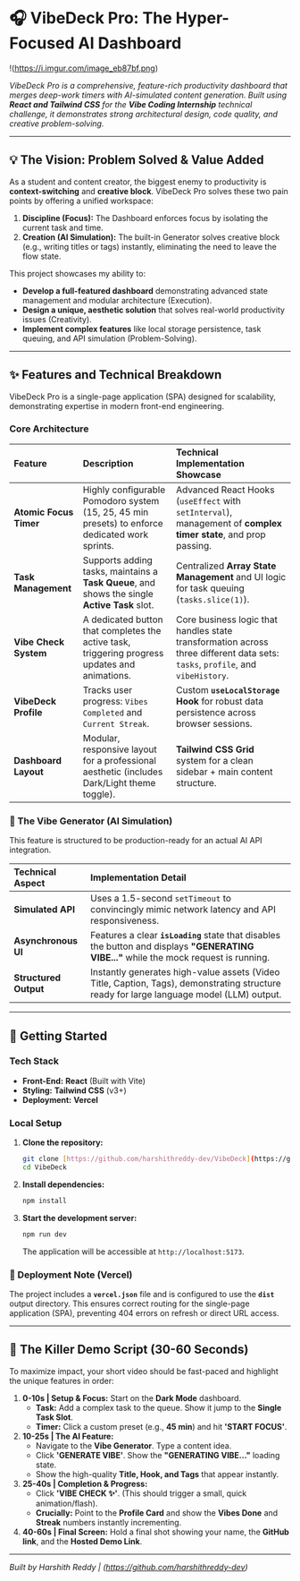 # 🎧 VibeDeck Pro: The Hyper-Focused AI Dashboard

!(https://i.imgur.com/image_eb87bf.png)

*VibeDeck Pro is a comprehensive, feature-rich productivity dashboard that merges deep-work timers with AI-simulated content generation. Built using **React and Tailwind CSS** for the **Vibe Coding Internship** technical challenge, it demonstrates strong architectural design, code quality, and creative problem-solving.*

---

## 💡 The Vision: Problem Solved & Value Added

As a student and content creator, the biggest enemy to productivity is **context-switching** and **creative block**. VibeDeck Pro solves these two pain points by offering a unified workspace:

1.  **Discipline (Focus):** The Dashboard enforces focus by isolating the current task and time.
2.  **Creation (AI Simulation):** The built-in Generator solves creative block (e.g., writing titles or tags) instantly, eliminating the need to leave the flow state.

This project showcases my ability to:
* **Develop a full-featured dashboard** demonstrating advanced state management and modular architecture (Execution).
* **Design a unique, aesthetic solution** that solves real-world productivity issues (Creativity).
* **Implement complex features** like local storage persistence, task queuing, and API simulation (Problem-Solving).

---

## ✨ Features and Technical Breakdown

VibeDeck Pro is a single-page application (SPA) designed for scalability, demonstrating expertise in modern front-end engineering.

### Core Architecture

| Feature | Description | Technical Implementation Showcase |
| :--- | :--- | :--- |
| **Atomic Focus Timer** | Highly configurable Pomodoro system (15, 25, 45 min presets) to enforce dedicated work sprints. | Advanced React Hooks (`useEffect` with `setInterval`), management of **complex timer state**, and prop passing. |
| **Task Management** | Supports adding tasks, maintains a **Task Queue**, and shows the single **Active Task** slot. | Centralized **Array State Management** and UI logic for task queuing (`tasks.slice(1)`). |
| **Vibe Check System** | A dedicated button that completes the active task, triggering progress updates and animations. | Core business logic that handles state transformation across three different data sets: `tasks`, `profile`, and `vibeHistory`. |
| **VibeDeck Profile** | Tracks user progress: `Vibes Completed` and `Current Streak`. | Custom **`useLocalStorage` Hook** for robust data persistence across browser sessions. |
| **Dashboard Layout** | Modular, responsive layout for a professional aesthetic (includes Dark/Light theme toggle). | **Tailwind CSS Grid** system for a clean sidebar + main content structure. |

### 🧠 The Vibe Generator (AI Simulation)

This feature is structured to be production-ready for an actual AI API integration.

| Technical Aspect | Implementation Detail |
| :--- | :--- |
| **Simulated API** | Uses a 1.5-second `setTimeout` to convincingly mimic network latency and API responsiveness. |
| **Asynchronous UI** | Features a clear **`isLoading`** state that disables the button and displays **"GENERATING VIBE..."** while the mock request is running. |
| **Structured Output**| Instantly generates high-value assets (Video Title, Caption, Tags), demonstrating structure ready for large language model (LLM) output. |

---

## 🚀 Getting Started

### Tech Stack

* **Front-End:** **React** (Built with Vite)
* **Styling:** **Tailwind CSS** (v3+)
* **Deployment:** **Vercel**

### Local Setup

1.  **Clone the repository:**
    ```bash
    git clone [https://github.com/harshithreddy-dev/VibeDeck](https://github.com/harshithreddy-dev/VibeDeck)
    cd VibeDeck
    ```
2.  **Install dependencies:**
    ```bash
    npm install
    ```
3.  **Start the development server:**
    ```bash
    npm run dev
    ```
    The application will be accessible at `http://localhost:5173`.

### 🔗 Deployment Note (Vercel)

The project includes a **`vercel.json`** file and is configured to use the **`dist`** output directory. This ensures correct routing for the single-page application (SPA), preventing 404 errors on refresh or direct URL access.

---

## 🎥 The Killer Demo Script (30-60 Seconds)

To maximize impact, your short video should be fast-paced and highlight the unique features in order:

1.  **0-10s | Setup & Focus:** Start on the **Dark Mode** dashboard.
    * **Task:** Add a complex task to the queue. Show it jump to the **Single Task Slot**.
    * **Timer:** Click a custom preset (e.g., **45 min**) and hit **'START FOCUS'**.
2.  **10-25s | The AI Feature:**
    * Navigate to the **Vibe Generator**. Type a content idea.
    * Click **'GENERATE VIBE'**. Show the **"GENERATING VIBE..."** loading state.
    * Show the high-quality **Title, Hook, and Tags** that appear instantly.
3.  **25-40s | Completion & Progress:**
    * Click **'VIBE CHECK ✨'**. (This should trigger a small, quick animation/flash).
    * **Crucially:** Point to the **Profile Card** and show the **Vibes Done** and **Streak** numbers instantly incrementing.
4.  **40-60s | Final Screen:** Hold a final shot showing your name, the **GitHub link**, and the **Hosted Demo Link**.

---
*Built by Harshith Reddy | (https://github.com/harshithreddy-dev)*